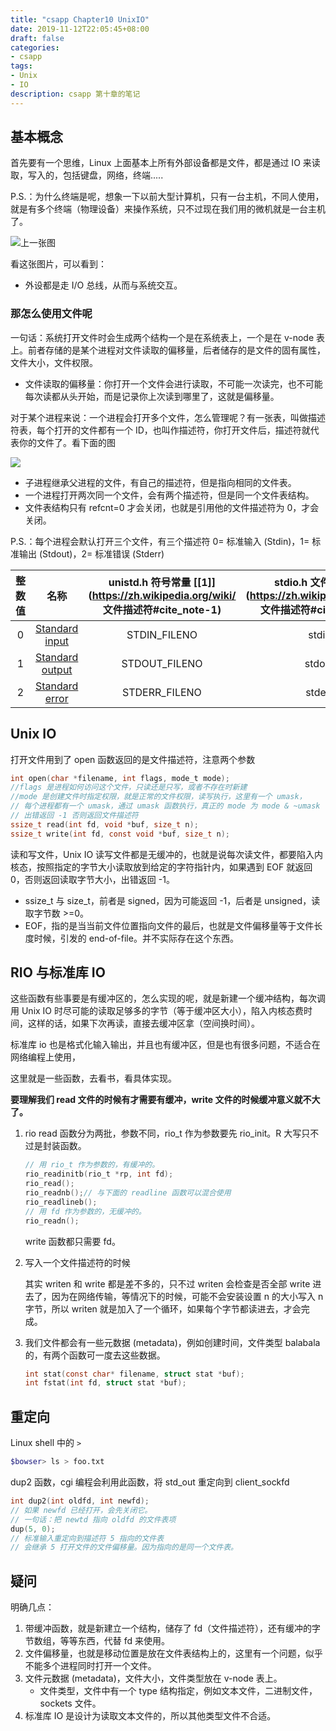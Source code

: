 ```yaml
---
title: "csapp Chapter10 UnixIO"
date: 2019-11-12T22:05:45+08:00
draft: false
categories:
- csapp
tags:
- Unix
- IO
description: csapp 第十章的笔记
---
```


## 基本概念

首先要有一个思维，Linux 上面基本上所有外部设备都是文件，都是通过 IO 来读取，写入的，包括键盘，网络，终端.....

P.S.：为什么终端是呢，想象一下以前大型计算机，只有一台主机，不同人使用，就是有多个终端（物理设备）来操作系统，只不过现在我们用的微机就是一台主机了。

![上一张图](https://pic.superbed.cn/item/5dcabfbd8e0e2e3ee9b257f5.jpg)

看这张图片，可以看到：

- 外设都是走 I/O 总线，从而与系统交互。

### 那怎么使用文件呢

一句话：系统打开文件时会生成两个结构一个是在系统表上，一个是在 v-node 表上。前者存储的是某个进程对文件读取的偏移量，后者储存的是文件的固有属性，文件大小，文件权限。

- 文件读取的偏移量：你打开一个文件会进行读取，不可能一次读完，也不可能每次读都从头开始，而是记录你上次读到哪里了，这就是偏移量。

对于某个进程来说：一个进程会打开多个文件，怎么管理呢？有一张表，叫做描述符表，每个打开的文件都有一个 ID，也叫作描述符，你打开文件后，描述符就代表你的文件了。看下面的图

![](https://pic.superbed.cn/item/5dcac3bc8e0e2e3ee9b6fc15.png)

- 子进程继承父进程的文件，有自己的描述符，但是指向相同的文件表。
- 一个进程打开两次同一个文件，会有两个描述符，但是同一个文件表结构。
- 文件表结构只有 refcnt=0 才会关闭，也就是引用他的文件描述符为 0，才会关闭。

P.S.：每个进程会默认打开三个文件，有三个描述符 0= 标准输入 (Stdin)，1= 标准输出 (Stdout)，2= 标准错误 (Stderr)

| 整数值 |                          名称                           | unistd.h 符号常量 [[1\]](https://zh.wikipedia.org/wiki/ 文件描述符#cite_note-1) | stdio.h 文件流 [[2\]](https://zh.wikipedia.org/wiki/ 文件描述符#cite_note-2) |
| :----: | :-----------------------------------------------------: | :----------------------------------------------------------: | :----------------------------------------------------------: |
|   0    |  [Standard input](https://zh.wikipedia.org/wiki/Stdin)  |                         STDIN_FILENO                         |                            stdin                             |
|   1    | [Standard output](https://zh.wikipedia.org/wiki/Stdout) |                        STDOUT_FILENO                         |                            stdout                            |
|   2    | [Standard error](https://zh.wikipedia.org/wiki/Stderr)  |                        STDERR_FILENO                         |                            stderr                            |

## Unix IO

打开文件用到了 open 函数返回的是文件描述符，注意两个参数

```c
int open(char *filename, int flags, mode_t mode);
//flags 是进程如何访问这个文件，只读还是只写，或者不存在时新建
//mode 是创建文件时指定权限，就是正常的文件权限，读写执行，这里有一个 umask，
// 每个进程都有一个 umask，通过 umask 函数执行，真正的 mode 为 mode & ~umask
// 出错返回 -1 否则返回文件描述符
ssize_t read(int fd, void *buf, size_t n);
ssize_t write(int fd, const void *buf, size_t n);
```

读和写文件，Unix IO 读写文件都是无缓冲的，也就是说每次读文件，都要陷入内核态，按照指定的字节大小读取放到给定的字符指针内，如果遇到 EOF 就返回 0，否则返回读取字节大小，出错返回 -1。

- ssize_t 与 size_t，前者是 signed，因为可能返回 -1，后者是 unsigned，读取字节数 >=0。
- EOF，指的是当当前文件位置指向文件的最后，也就是文件偏移量等于文件长度时候，引发的 end-of-file。并不实际存在这个东西。

## RIO 与标准库 IO

这些函数有些事要是有缓冲区的，怎么实现的呢，就是新建一个缓冲结构，每次调用 Unix IO 时尽可能的读取足够多的字节（等于缓冲区大小），陷入内核态费时间，这样的话，如果下次再读，直接去缓冲区拿（空间换时间）。

标准库 io 也是格式化输入输出，并且也有缓冲区，但是也有很多问题，不适合在网络编程上使用，

这里就是一些函数，去看书，看具体实现。

**要理解我们 read 文件的时候有才需要有缓冲，write 文件的时候缓冲意义就不大了。**

1. rio read 函数分为两批，参数不同，rio_t 作为参数要先 rio_init。R 大写只不过是封装函数。

   ```c
   // 用 rio_t 作为参数的，有缓冲的。
   rio_readinitb(rio_t *rp, int fd);
   rio_read();
   rio_readnb();// 与下面的 readline 函数可以混合使用
   rio_readlineb();
   // 用 fd 作为参数的，无缓冲的。
   rio_readn();
   ```

   write 函数都只需要 fd。

2. 写入一个文件描述符的时候

   其实 writen 和 write 都是差不多的，只不过 writen 会检查是否全部 write 进去了，因为在网络传输，等情况下的时候，可能不会安装设置 n 的大小写入 n 字节，所以 writen 就是加入了一个循环，如果每个字节都读进去，才会完成。

3. 我们文件都会有一些元数据 (metadata)，例如创建时间，文件类型 balabala 的，有两个函数可一度去这些数据。

   ```c
   int stat(const char* filename, struct stat *buf);
   int fstat(int fd, struct stat *buf);
   ```

## 重定向

Linux shell 中的 `>`

```sh
$bowser> ls > foo.txt
```

dup2 函数，cgi 编程会利用此函数，将 std_out 重定向到 client_sockfd

```c
int dup2(int oldfd, int newfd);
// 如果 newfd 已经打开，会先关闭它。
// 一句话：把 newtd 指向 oldfd 的文件表项
dup(5, 0);
// 标准输入重定向到描述符 5 指向的文件表
// 会继承 5 打开文件的文件偏移量。因为指向的是同一个文件表。
```

## 疑问

明确几点：

1. 带缓冲函数，就是新建立一个结构，储存了 fd（文件描述符），还有缓冲的字节数组，等等东西，代替 fd 来使用。
2. 文件偏移量，也就是移动位置是放在文件表结构上的，这里有一个问题，似乎不能多个进程同时打开一个文件。
3. 文件元数据 (metadata)，文件大小，文件类型放在 v-node 表上。
   - 文件类型，文件中有一个 type 结构指定，例如文本文件，二进制文件，sockets 文件。
4. 标准库 IO 是设计为读取文本文件的，所以其他类型文件不合适。

